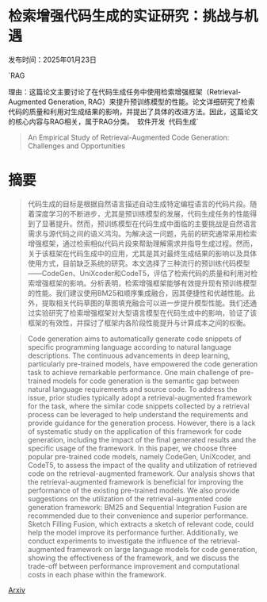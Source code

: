 # 检索增强代码生成的实证研究：挑战与机遇

发布时间：2025年01月23日

`RAG

理由：这篇论文主要讨论了在代码生成任务中使用检索增强框架（Retrieval-Augmented Generation, RAG）来提升预训练模型的性能。论文详细研究了检索代码的质量和利用对生成结果的影响，并提出了具体的改进方法。因此，这篇论文的核心内容与RAG相关，属于RAG分类。` `软件开发` `代码生成`

> An Empirical Study of Retrieval-Augmented Code Generation: Challenges and Opportunities

# 摘要

> 代码生成的目标是根据自然语言描述自动生成特定编程语言的代码片段。随着深度学习的不断进步，尤其是预训练模型的发展，代码生成任务的性能得到了显著提升。然而，预训练模型在代码生成中面临的主要挑战是自然语言需求与源代码之间的语义鸿沟。为解决这一问题，先前的研究通常采用检索增强框架，通过检索相似代码片段来帮助理解需求并指导生成过程。然而，关于该框架在代码生成中的应用，尤其是其对最终生成结果的影响以及具体使用方式，目前缺乏系统的研究。本文选择了三种流行的预训练代码模型——CodeGen、UniXcoder和CodeT5，评估了检索代码的质量和利用对检索增强框架的影响。分析表明，检索增强框架能够有效提升现有预训练模型的性能。我们建议使用BM25和顺序集成融合，因其便捷性和优越性能。此外，提取相关代码草图的草图填充融合可以进一步提升模型性能。我们还通过实验研究了检索增强框架对大型语言模型在代码生成中的影响，验证了该框架的有效性，并探讨了框架内各阶段性能提升与计算成本之间的权衡。

> Code generation aims to automatically generate code snippets of specific programming language according to natural language descriptions. The continuous advancements in deep learning, particularly pre-trained models, have empowered the code generation task to achieve remarkable performance. One main challenge of pre-trained models for code generation is the semantic gap between natural language requirements and source code. To address the issue, prior studies typically adopt a retrieval-augmented framework for the task, where the similar code snippets collected by a retrieval process can be leveraged to help understand the requirements and provide guidance for the generation process. However, there is a lack of systematic study on the application of this framework for code generation, including the impact of the final generated results and the specific usage of the framework. In this paper, we choose three popular pre-trained code models, namely CodeGen, UniXcoder, and CodeT5, to assess the impact of the quality and utilization of retrieved code on the retrieval-augmented framework. Our analysis shows that the retrieval-augmented framework is beneficial for improving the performance of the existing pre-trained models. We also provide suggestions on the utilization of the retrieval-augmented code generation framework: BM25 and Sequential Integration Fusion are recommended due to their convenience and superior performance. Sketch Filling Fusion, which extracts a sketch of relevant code, could help the model improve its performance further. Additionally, we conduct experiments to investigate the influence of the retrieval-augmented framework on large language models for code generation, showing the effectiveness of the framework, and we discuss the trade-off between performance improvement and computational costs in each phase within the framework.

[Arxiv](https://arxiv.org/abs/2501.13742)